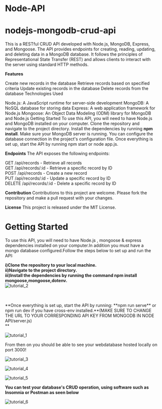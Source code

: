 
# Node-API

# nodejs-mongodb-crud-api
This is a RESTful CRUD API developed with Node.js, MongoDB, Express, and Mongoose. The API provides endpoints for creating, reading, updating, and deleting data in a MongoDB database. It follows the principles of Representational State Transfer (REST) and allows clients to interact with the server using standard HTTP methods.

**Features**

Create new records in the database
Retrieve records based on specified criteria
Update existing records in the database
Delete records from the database
Technologies Used

Node.js: A JavaScript runtime for server-side development
MongoDB: A NoSQL database for storing data
Express: A web application framework for Node.js
Mongoose: An Object Data Modeling (ODM) library for MongoDB and Node.js
Getting Started
To use this API, you will need to have Node.js and MongoDB installed on your computer. Clone the repository and navigate to the project directory. Install the dependencies by running **npm install**. Make sure your MongoDB server is running. You can configure the database connection in the project's configuration file. Once everything is set up, start the API by running npm start or node app.js.

**Endpoints**
The API exposes the following endpoints:

GET /api/records - Retrieve all records<br>
GET /api/records/:id - Retrieve a specific record by ID<br>
POST /api/records - Create a new record<br>
PUT /api/records/:id - Update a specific record by ID<br>
DELETE /api/records/:id - Delete a specific record by ID<br>

**Contribution**
Contributions to this project are welcome. Please fork the repository and make a pull request with your changes.

**License**
This project is released under the MIT License.



# Getting Started
To use this API, you will need to have Node.js , mongoose & express dependencies installed on your computer.In addition you must have a mongo database configured.Follow the steps below to set up and run the API:

**i)Clone the repository to your local machine.<br>**
**ii)Navigate to the project directory.<br>**
**iii)Install the dependencies by running the command **npm install mongoose,mongoose,dotenv**.<br>**
![tutorial_2](https://github.com/rempakos/Node-API/assets/44623491/fe4c8400-b57a-4db2-b02d-b4c40e225ff1)

<br>
<br>
**Once everything is set up, start the API by running: **npm run serve** or npm run dev if you have cross-env installed.**(MAKE SURE TO CHANGE THE URL TO YOUR CORRESPONDING API KEY FROM MONGODB IN NODE API/server.js)<br>**

![tutorial_1](https://github.com/rempakos/Node-API/assets/44623491/89877d0c-1989-440b-a524-81f12bbe42a2)

From then on you should be able to see your webdatabase hosted locally on port 3000!<br>

![tutorial_3](https://github.com/rempakos/Node-API/assets/44623491/a7a7265a-e3ee-4a8d-95df-3f141fc07c13)<br>

![tutorial_4](https://github.com/rempakos/Node-API/assets/44623491/5a50cd68-10bd-4755-ad30-7af33241ad18)<br>

![tutorial_5](https://github.com/rempakos/Node-API/assets/44623491/ace7b1c6-ba59-4e9f-8f29-b0454d917bea)
<br>


**You can test your database's CRUD operation, using software such as Insomnia or Postman as seen below**<br>

![tutorial_6](https://github.com/rempakos/Node-API/assets/44623491/426177de-6685-49ed-b2db-05aec60ab26c)


